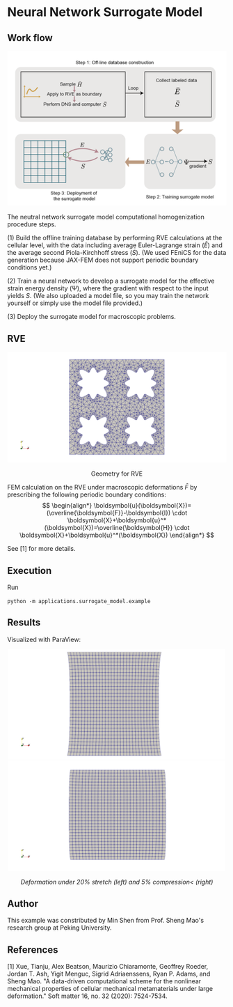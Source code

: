 # Neural Network Surrogate Model

## Work flow

<p align="middle">
  <img src="materials/surrogatemodel.png" width="800" />
</p>

The neutral network surrogate model computational homogenization procedure steps. 

(1) Build the offline training database by performing RVE calculations at the cellular level, with the data including average Euler-Lagrange strain ($\bar E$) and the average second Piola-Kirchhoff stress ($\bar S$). (We used FEniCS for the data generation because JAX-FEM does not support periodic boundary conditions yet.)

(2) Train a neural network to develop a surrogate model for the effective strain energy density ($\Psi$), where the gradient with respect to the input yields $S$. (We also uploaded a model file, so you may train the network yourself or simply use the model file provided.)

(3) Deploy the surrogate model for macroscopic problems.

## RVE

<p align="middle">
  <img src="materials/RVE.png" width="600" />
</p>

<center><p>Geometry for RVE</p></center>

FEM calculation on the RVE under macroscopic deformations $\bar F$ by prescribing the following periodic boundary conditions:
$$
\begin{align*} 
\boldsymbol{u}(\boldsymbol{X})=(\overline{\boldsymbol{F}}-\boldsymbol{I}) \cdot \boldsymbol{X}+\boldsymbol{u}^*(\boldsymbol{X})=\overline{\boldsymbol{H}} \cdot \boldsymbol{X}+\boldsymbol{u}^*(\boldsymbol{X})
\end{align*}
$$

See [1] for more details.

## Execution

Run

`python -m applications.surrogate_model.example`

## Results

Visualized with ParaView:

<p align="middle">
  <img src="materials/strech.png" width="500" /> 
  <img src="materials/compression.png" width="500" />
</p>
<p align="middle">
    <em >Deformation under 20% stretch (left) and 5% compression< (right)</em>
</p>


## Author

This example was constributed by Min Shen from Prof. Sheng Mao's research group at Peking University.


## References

[1] Xue, Tianju, Alex Beatson, Maurizio Chiaramonte, Geoffrey Roeder, Jordan T. Ash, Yigit Menguc, Sigrid Adriaenssens, Ryan P. Adams, and Sheng Mao. "A data-driven computational scheme for the nonlinear mechanical properties of cellular mechanical metamaterials under large deformation." Soft matter 16, no. 32 (2020): 7524-7534.

